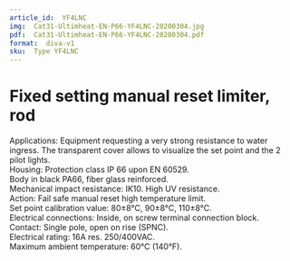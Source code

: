 ```yaml
---
article_id:  YF4LNC
img:  Cat31-Ultimheat-EN-P66-YF4LNC-20200304.jpg
pdf:  Cat31-Ultimheat-EN-P66-YF4LNC-20200304.pdf
format:  diva-v1
sku:  Type YF4LNC
---
```

# Fixed setting manual reset limiter, rod

Applications: Equipment requesting a very strong resistance to water ingress. 
The transparent cover allows to visualize the set point and the 2 pilot lights.  
Housing: Protection class IP 66 upon EN 60529.  
Body in black PA66, fiber glass reinforced.  
Mechanical impact resistance: IK10. High UV resistance.  
Action: Fail safe manual reset high temperature limit.  
Set point calibration value: 80±8°C, 90±8°C, 110±8°C.  
Electrical connections: Inside, on screw terminal connection block.  
Contact: Single pole, open on rise (SPNC).  
Electrical rating: 16A res. 250/400VAC.  
Maximum ambient temperature: 60°C (140°F).  

